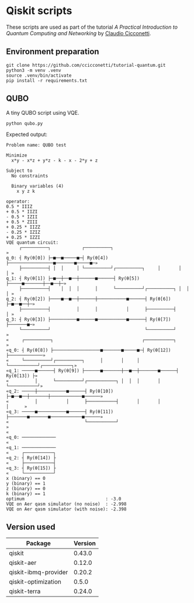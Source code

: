 # Qiskit scripts

These scripts are used as part of the tutorial _A Practical Introduction to Quantum Computing and Networking_ by [Claudio Cicconetti](https://ccicconetti.github.io/).

## Environment preparation

```
git clone https://github.com/ccicconetti/tutorial-quantum.git
python3 -m venv .venv
source .venv/bin/activate
pip install -r requirements.txt
```

## QUBO

A tiny QUBO script using VQE.

```
python qubo.py
```

Expected output:

```
Problem name: QUBO test

Minimize
  x*y - x*z + y*z - k - x - 2*y + z

Subject to
  No constraints

  Binary variables (4)
    x y z k

operator:
0.5 * IIIZ
+ 0.5 * IIZI
- 0.5 * IZII
+ 0.5 * ZIII
+ 0.25 * IIZZ
- 0.25 * IZIZ
+ 0.25 * IZZI
VQE quantum circuit:
     ┌──────────┐            ┌──────────┐                                 »
q_0: ┤ Ry(θ[0]) ├─■──■─────■─┤ Ry(θ[4]) ├─────────────────■───────■─────■─»
     ├──────────┤ │  │     │ └──────────┘┌──────────┐     │       │     │ »
q_1: ┤ Ry(θ[1]) ├─■──┼──■──┼──────■──────┤ Ry(θ[5]) ├─────■───────┼──■──┼─»
     ├──────────┤    │  │  │      │      └──────────┘┌──────────┐ │  │  │ »
q_2: ┤ Ry(θ[2]) ├────■──■──┼──────┼───────────■──────┤ Ry(θ[6]) ├─■──■──┼─»
     ├──────────┤          │      │           │      ├──────────┤       │ »
q_3: ┤ Ry(θ[3]) ├──────────■──────■───────────■──────┤ Ry(θ[7]) ├───────■─»
     └──────────┘                                    └──────────┘         »
«     ┌──────────┐                                  ┌───────────┐             »
«q_0: ┤ Ry(θ[8]) ├──────────────────■───────■─────■─┤ Ry(θ[12]) ├─────────────»
«     └──────────┘┌──────────┐      │       │     │ └───────────┘┌───────────┐»
«q_1: ─────■──────┤ Ry(θ[9]) ├──────■───────┼──■──┼───────■──────┤ Ry(θ[13]) ├»
«          │      └──────────┘┌───────────┐ │  │  │       │      └───────────┘»
«q_2: ─────┼───────────■──────┤ Ry(θ[10]) ├─■──■──┼───────┼────────────■──────»
«          │           │      ├───────────┤       │       │            │      »
«q_3: ─────■───────────■──────┤ Ry(θ[11]) ├───────■───────■────────────■──────»
«                             └───────────┘                                   »
«                  
«q_0: ─────────────
«                  
«q_1: ─────────────
«     ┌───────────┐
«q_2: ┤ Ry(θ[14]) ├
«     ├───────────┤
«q_3: ┤ Ry(θ[15]) ├
«     └───────────┘
x (binary) == 0
y (binary) == 1
z (binary) == 0
k (binary) == 1
optimum                               : -3.0
VQE on Aer qasm simulator (no noise)  : -2.998
VQE on Aer qasm simulator (with noise): -2.398
```

## Version used

| Package              | Version |
| -------------------- | ------- |
| qiskit               | 0.43.0  |
| qiskit-aer           | 0.12.0  |
| qiskit-ibmq-provider | 0.20.2  |
| qiskit-optimization  | 0.5.0   |
| qiskit-terra         | 0.24.0  |
